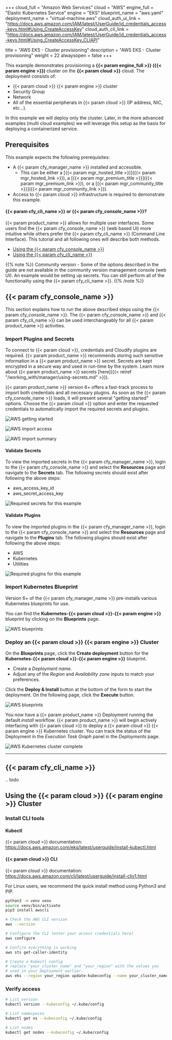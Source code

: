 +++
cloud_full = "Amazon Web Services"
cloud = "AWS"
engine_full = "Elastic Kubernetes Service"
engine = "EKS"
blueprint_name = "aws.yaml"
deployment_name = "virtual-machine.aws"
cloud_auth_ui_link = "https://docs.aws.amazon.com/IAM/latest/UserGuide/id_credentials_access-keys.html#Using_CreateAccessKey"
cloud_auth_cli_link = "https://docs.aws.amazon.com/IAM/latest/UserGuide/id_credentials_access-keys.html#Using_CreateAccessKey_CLIAPI"

title = "AWS EKS - Cluster provisioning"
description = "AWS EKS - Cluster provisioning"
weight = 22
alwaysopen = false
+++

This example demonstrates provisioning a **{{< param engine_full >}} ({{< param engine >}})** cluster on the **{{< param cloud >}}** cloud. The deployment consists of:

 * {{< param cloud >}} {{< param engine >}} cluster
 * Security Group
 * Network
 * All of the essential peripherals in {{< param cloud >}} (IP address, NIC, etc...).

In this example we will deploy only the cluster.
Later, in the more advanced examples (multi cloud examples)
we will leverage this setup as the basis for deploying a containerized service.

## Prerequisites
This example expects the following prerequisites:

* A {{< param cfy_manager_name >}} installed and accessible.
  * This can be either a [{{< param mgr_hosted_title >}}]({{< param mgr_hosted_link >}}), a [{{< param mgr_premium_title >}}]({{< param mgr_premium_link >}}), or a [{{< param mgr_community_title >}}]({{< param mgr_community_link >}}).
* Access to {{< param cloud >}} infrastructure is required to demonstrate this example.

#### {{< param cfy_cli_name >}} or {{< param cfy_console_name >}}?

{{< param product_name >}} allows for multiple user interfaces. Some users find the {{< param cfy_console_name >}} (web based UI) more intuitive while others prefer the {{< param cfy_cli_name >}} (Command Line Interface). This tutorial and all following ones will describe both methods.

* [Using the {{< param cfy_console_name >}}](#cloudify-management-console)
* [Using the {{< param cfy_cli_name >}}](#cloudify-cli)

{{% note %}}
Community version - Some of the options described in the guide are not available in the community version management console (web UI). An example would be setting up secrets. You can still perform all of the functionality using the {{< param cfy_cli_name >}}.
{{% /note %}}

## {{< param cfy_console_name >}}

This section explains how to run the above described steps using the {{< param cfy_console_name >}}.
The {{< param cfy_console_name >}} and {{< param cfy_cli_name >}} can be used interchangeably for all {{< param product_name >}} activities.



### Import Plugins and Secrets

To connect to {{< param cloud >}}, credentials and Cloudify plugins are required.
{{< param product_name >}} recommends storing such sensitive information in a {{< param product_name >}} secret.
Secrets are kept encrypted in a secure way and used in run-time by the system.
Learn more about {{< param product_name >}} secrets [here]({{< relref "/working_with/manager/using-secrets.md" >}}).

{{< param product_name >}} version 6+ offers a fast-track process to import both credentials and all necessary plugins. As soon as the {{< param cfy_console_name >}} loads, it will present several "getting started" options. Choose the {{< param cloud >}} option and enter the requested credentials to automatically import the required secrets and plugins.

![AWS getting started]( /images/trial_getting_started/k8s/create_cluster/getting-started-auth.jpg )

![AWS import access]( /images/trial_getting_started/k8s/create_cluster/getting-started-auth-aws.jpg )

![AWS import summary]( /images/trial_getting_started/k8s/create_cluster/getting-started-auth-aws-summary.jpg )

#### Validate Secrets

To view the imported secrets in the {{< param cfy_manager_name >}}, login to the {{< param cfy_console_name >}} and select the **Resources** page and navigate to the **Secrets** tab. The following secrets should exist after following the above steps:

* aws_access_key_id
* aws_secret_access_key

![Required secrets for this example]( /images/trial_getting_started/k8s/create_cluster/secrets-aws.jpg )

#### Validate Plugins

To view the imported plugins in the {{< param cfy_manager_name >}}, login to the {{< param cfy_console_name >}} and select the **Resources** page and navigate to the **Plugins** tab. The following plugins should exist after following the above steps:

* AWS
* Kubernetes
* Utilities

![Required plugins for this example]( /images/trial_getting_started/k8s/create_cluster/plugins-aws.jpg )

### Import Kubernetes Blueprint

Version 6+ of the {{< param cfy_manager_name >}} pre-installs various Kubernetes blueprints for use. 

You can find the **Kubernetes-{{< param cloud >}}-{{< param engine >}}** blueprint by clicking on the **Blueprints** page. 

![AWS blueprints]( /images/trial_getting_started/k8s/create_cluster/blueprints-aws.jpg )

### Deploy an {{< param cloud >}} {{< param engine >}} Cluster

On the **Blueprints** page, click the **Create deployment** button for the **Kubernetes-{{< param cloud >}}-{{< param engine >}}** blueprint. 

* Create a *Deployment name*.
* Adjust any of the *Region* and *Availability zone* inputs to match your preferences.

Click the **Deploy & Install** button at the bottom of the form to start the deployment. On the following page, click the **Execute** button. 

![AWS blueprints]( /images/trial_getting_started/k8s/create_cluster/k8s-bp-examples-aws-deploy.jpg )

You now have a {{< param product_name >}} Deployment running the default *install* workflow. {{< param product_name >}} will begin actively interfacing with {{< param cloud >}} to deploy a {{< param cloud >}} {{< param engine >}} Kubernetes cluster. You can track the status of the Deployment in the *Execution Task Graph* panel in the *Deployments* page. 

![AWS Kubernetes cluster complete]( /images/trial_getting_started/k8s/create_cluster/k8s-bp-examples-aws-complete.jpg )

____


## {{< param cfy_cli_name >}}
.. todo

## Using the {{< param cloud >}} {{< param engine >}} Cluster

### Install CLI tools

#### Kubectl

{{< param cloud >}} documentation: https://docs.aws.amazon.com/eks/latest/userguide/install-kubectl.html

#### {{< param cloud >}} CLI

{{< param cloud >}} documentation: https://docs.aws.amazon.com/cli/latest/userguide/install-cliv1.html 

For Linux users, we recommend the quick install method using Python3 and PIP. 

```bash
python3 -m venv venv
source venv/bin/activate
pip3 install awscli

# Check the AWS CLI version
aws --version

# Configure the CLI (enter your access credentials here)
aws configure

# Confirm everything is working
aws sts get-caller-identity

# Create a Kubectl config
# replace "your_cluster_name" and "your_region" with the values you 
# used in your Deployment earlier. 
aws eks --region your_region update-kubeconfig --name your_cluster_name
```

### Verify access

```bash
# List version
kubectl version --kubeconfig ~/.kube/config

# List namespaces
kubectl get ns --kubeconfig ~/.kube/config

# List nodes
kubectl get nodes --kubeconfig ~/.kube/config
```
